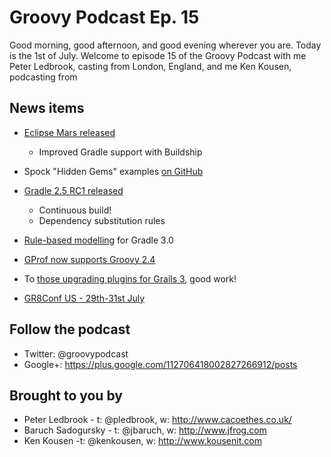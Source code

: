 # Groovy Podcast Ep. 15

Good morning, good afternoon, and good evening wherever you are. Today is the 1st of July. Welcome to episode 15 of the Groovy Podcast with me Peter Ledbrook, casting from London, England, and me Ken Kousen, podcasting from <somewhere>

## News items

* [Eclipse Mars released](http://www.infoq.com/news/2015/06/eclipse-mars)
  * Improved Gradle support with Buildship

* Spock "Hidden Gems" examples [on GitHub](https://github.com/erdi/spock-hidden-gems)

* [Gradle 2.5 RC1 released](https://docs.gradle.org/2.5-rc-1/release-notes)
  * Continuous build!
  * Dependency substitution rules

* [Rule-based modelling](https://docs.gradle.org/nightly/userguide/new_model.html) for Gradle 3.0

* [GProf now supports Groovy 2.4](http://nagaimasato.blogspot.co.uk/2015/06/gprof-supports-groovy-24.html)

* To [those upgrading plugins for Grails 3](https://twitter.com/search?q=%23grailsfw%20%40TOTHENEW&src=typd), good work!

* [GR8Conf US - 29th-31st July](http://gr8conf.us/)

## Follow the podcast

* Twitter: @groovypodcast
* Google+: https://plus.google.com/112706418002827266912/posts

## Brought to you by

* Peter Ledbrook - t: @pledbrook, w: http://www.cacoethes.co.uk/
* Baruch Sadogursky - t: @jbaruch, w: http://www.jfrog.com
* Ken Kousen -t: @kenkousen, w: http://www.kousenit.com
